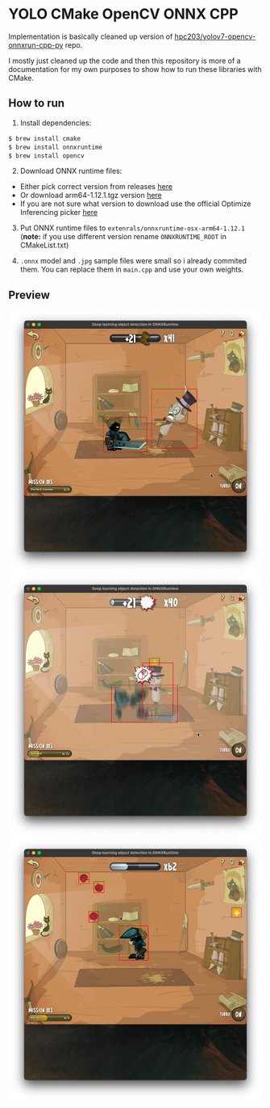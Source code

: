 # YOLO CMake OpenCV ONNX CPP

Implementation is basically cleaned up version of [hpc203/yolov7-opencv-onnxrun-cpp-py](github.com/hpc203/yolov7-opencv-onnxrun-cpp-py) repo.

I mostly just cleaned up the code and then this repository is more of a documentation for my own purposes to show how to run these libraries with CMake.

## How to run

1) Install dependencies:
```bash
$ brew install cmake
$ brew install onnxruntime
$ brew install opencv
```

2) Download ONNX runtime files:
- Either pick correct version from releases [here](github.com/microsoft/onnxruntime/releases)
- Or download arm64-1.12.1.tgz version [here](https://github.com/microsoft/onnxruntime/releases/download/v1.12.1/onnxruntime-osx-arm64-1.12.1.tgz)
- If you are not sure what version to download use the official Optimize Inferencing picker [here](https://onnxruntime.ai)

3) Put ONNX runtime files to `extenrals/onnxruntime-osx-arm64-1.12.1` (**note:** if you use different version rename `ONNXRUNTIME_ROOT` in CMakeList.txt)

4) `.onnx` model and `.jpg` sample files were small so i already commited them. You can replace them in `main.cpp` and use your own weights.

## Preview

![preview](preview.png)
![preview-2](preview-2.png)
![preview-3](preview-3.png)
